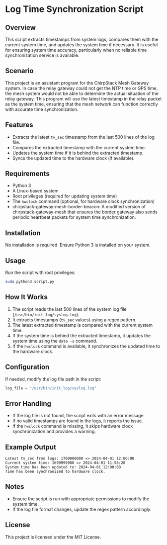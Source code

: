 # Log Time Synchronization Script

## Overview
This script extracts timestamps from system logs, compares them with the current system time, and updates the system time if necessary. It is useful for ensuring system time accuracy, particularly when no reliable time synchronization service is available.

## Scenario
This project is an assistant program for the ChirpStack Mesh Gateway system. In case the relay gateway could not get the NTP time or GPS time, the mesh system would not be able to determine the actual situation of the relay gateway. This program will use the latest timestamp in the relay packet as the system time, ensuring that the mesh network can function correctly with accurate time synchronization.

## Features
- Extracts the latest `tv_sec` timestamp from the last 500 lines of the log file.
- Compares the extracted timestamp with the current system time.
- Updates the system time if it is behind the extracted timestamp.
- Syncs the updated time to the hardware clock (if available).

## Requirements
- Python 3
- A Linux-based system
- Root privileges (required for updating system time)
- The `hwclock` command (optional, for hardware clock synchronization)
- chirpstack-gateway-mesh-border-beacon: A modified version of chirpstack-gateway-mesh that ensures the border gateway also sends periodic heartbeat packets for system time synchronization.

## Installation
No installation is required. Ensure Python 3 is installed on your system.

## Usage
Run the script with root privileges:
```sh
sudo python3 script.py
```

## How It Works
1. The script reads the last 500 lines of the system log file (`/usr/bin/init_log/syslog.log`).
2. It extracts timestamps (`tv_sec` values) using a regex pattern.
3. The latest extracted timestamp is compared with the current system time.
4. If the system time is behind the extracted timestamp, it updates the system time using the `date -s` command.
5. If the `hwclock` command is available, it synchronizes the updated time to the hardware clock.

## Configuration
If needed, modify the log file path in the script:
```python
log_file = "/usr/bin/init_log/syslog.log"
```

## Error Handling
- If the log file is not found, the script exits with an error message.
- If no valid timestamps are found in the logs, it reports the issue.
- If the `hwclock` command is missing, it skips hardware clock synchronization and provides a warning.

## Example Output
```
Latest tv_sec from logs: 1700000000 => 2024-04-01 12:00:00
Current system time: 1699999900 => 2024-04-01 11:58:20
System time has been updated to: 2024-04-01 12:00:00
Time has been synchronized to hardware clock.
```

## Notes
- Ensure the script is run with appropriate permissions to modify the system time.
- If the log file format changes, update the regex pattern accordingly.

## License
This project is licensed under the MIT License.

